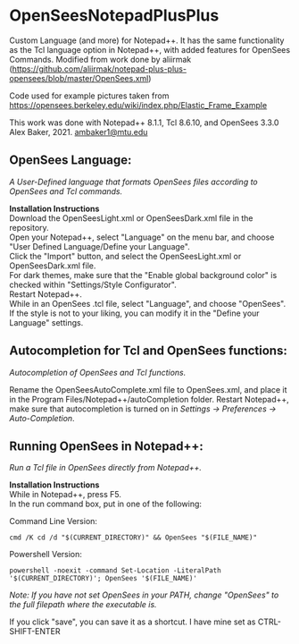 # OpenSeesNotepadPlusPlus
Custom Language (and more) for Notepad++. It has the same functionality as the Tcl language option in Notepad++, with added features for OpenSees Commands. Modified from work done by aliirmak (https://github.com/aliirmak/notepad-plus-plus-opensees/blob/master/OpenSees.xml)

Code used for example pictures taken from https://opensees.berkeley.edu/wiki/index.php/Elastic_Frame_Example

This work was done with Notepad++ 8.1.1, Tcl 8.6.10, and OpenSees 3.3.0
Alex Baker, 2021. ambaker1@mtu.edu

## OpenSees Language:
  *A User-Defined language that formats OpenSees files according to OpenSees and Tcl commands.*
  
  **Installation Instructions**\
  Download the OpenSeesLight.xml or OpenSeesDark.xml file in the repository.\
  Open your Notepad++, select "Language" on the menu bar, and choose "User Defined Language/Define your Language".\
  Click the "Import" button, and select the OpenSeesLight.xml or OpenSeesDark.xml file.\
  For dark themes, make sure that the "Enable global background color" is checked within "Settings/Style Configurator".\
  Restart Notepad++.\
  While in an OpenSees .tcl file, select "Language", and choose "OpenSees".\
  If the style is not to your liking, you can modify it in the "Define your Language" settings.
  
## Autocompletion for Tcl and OpenSees functions:
  *Autocompletion of OpenSees and Tcl functions.*

  Rename the OpenSeesAutoComplete.xml file to OpenSees.xml, and place it in the Program Files/Notepad++/autoCompletion folder.
  Restart Notepad++, make sure that autocompletion is turned on in *Settings -> Preferences -> Auto-Completion*.
  
## Running OpenSees in Notepad++:
  *Run a Tcl file in OpenSees directly from Notepad++.*
  
  **Installation Instructions**\
  While in Notepad++, press F5.\
  In the run command box, put in one of the following:
  
  Command Line Version:
  
	cmd /K cd /d "$(CURRENT_DIRECTORY)" && OpenSees "$(FILE_NAME)"
	
  Powershell Version:
	
	powershell -noexit -command Set-Location -LiteralPath '$(CURRENT_DIRECTORY)'; OpenSees '$(FILE_NAME)'
	
  *Note: If you have not set OpenSees in your PATH, change "OpenSees" to the full filepath where the executable is.*
  
  If you click "save", you can save it as a shortcut. I have mine set as CTRL-SHIFT-ENTER

